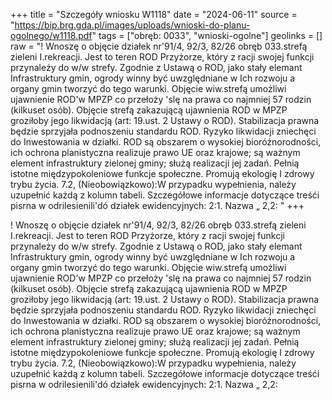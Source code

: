 +++
title = "Szczegóły wniosku W1118"
date = "2024-06-11"
source = "https://bip.brg.gda.pl/images/uploads/wnioski-do-planu-ogolnego/w1118.pdf"
tags = ["obręb: 0033", "wnioski-ogolne"]
geolinks = []
raw = "! Wnoszę o objęcie działek nr'91/4, 92/3, 82/26 obręb 033.strefą zieleni I.rekreacji. Jest to teren ROD Przyżorze, który z racji swojej funkcji przynależy do w/w strefy. Zgodnie z Ustawą o ROD, jako stały elemant Infrastruktury gmin, ogrody winny być uwzględniane w Ich rozwoju a organy gmin tworzyć do tego warunki. Objęcie wiw.strefą umożliwi ujawnienie ROD'w MPZP co przełoży 'slę na prawa co najmniej 57 rodzin (kilkuset osób). Objęcie strefą zakazującą ujawnienia ROD w MPZP groziłoby jego likwidacją (art: 19.ust. 2 Ustawy o ROD). Stabilizacja prawna będzie sprzyjała podnoszeniu standardu ROD. Ryzyko likwidacji zniechęci do Inwestowania w działki. ROD są obszarem o wysokiej bioróżnorodności, ich ochrona planistyczna realizuje prawo UE oraz krajowe; są ważnym element infrastruktury zielonej gminy; służą realizacji jej zadań. Pełnią istotne międzypokoleniowe funkcje społeczne. Promują ekologię I zdrowy trybu życia. 7.2, (Nieobowiązkowo):W przypadku wypełnienia, należy uzupełnić każdą z kolumn tabeli. Szczegółowe informacje dotyczące treśći pisrna w odrilesienili'dó działek ewidencyjnych:  2:1. Nazwa „ 2,2: "
+++

!
Wnoszę o objęcie działek nr'91/4, 92/3, 82/26 obręb 033.strefą zieleni I.rekreacji.
Jest to teren ROD Przyżorze, który z racji swojej funkcji przynależy do w/w strefy. Zgodnie z Ustawą o
ROD, jako stały elemant Infrastruktury gmin, ogrody winny być uwzględniane w Ich rozwoju a organy
gmin tworzyć do tego warunki. Objęcie wiw.strefą umożliwi ujawnienie ROD'w MPZP co przełoży 'slę na
prawa co najmniej 57 rodzin (kilkuset osób). Objęcie strefą zakazującą ujawnienia ROD w MPZP
groziłoby jego likwidacją (art: 19.ust. 2 Ustawy o ROD). Stabilizacja prawna będzie sprzyjała podnoszeniu
standardu ROD. Ryzyko likwidacji zniechęci do Inwestowania w działki.
ROD są obszarem o wysokiej bioróżnorodności, ich ochrona planistyczna realizuje prawo UE oraz
krajowe; są ważnym element infrastruktury zielonej gminy; służą realizacji jej zadań. Pełnią istotne
międzypokoleniowe funkcje społeczne. Promują ekologię I zdrowy trybu życia.
7.2, (Nieobowiązkowo):W przypadku wypełnienia, należy uzupełnić każdą z kolumn tabeli.
Szczegółowe informacje dotyczące treśći pisrna w odrilesienili'dó działek ewidencyjnych:
 2:1. Nazwa „ 2,2: 


